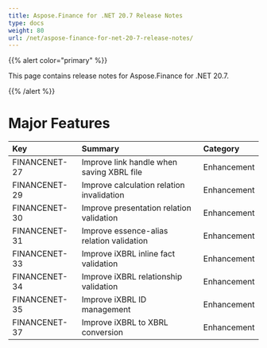 ```yaml
---
title: Aspose.Finance for .NET 20.7 Release Notes
type: docs
weight: 80
url: /net/aspose-finance-for-net-20-7-release-notes/
---
```


{{% alert color="primary" %}}

This page contains release notes for Aspose.Finance for .NET 20.7.

{{% /alert %}}

# **Major Features**

|**Key**|**Summary**|**Category**|
| :- | :- | :- |
|FINANCENET-27|Improve link handle when saving XBRL file|Enhancement|
|FINANCENET-29|Improve calculation relation invalidation|Enhancement|
|FINANCENET-30|Improve presentation relation validation|Enhancement|
|FINANCENET-31|Improve essence-alias relation validation|Enhancement|
|FINANCENET-33|Improve iXBRL inline fact validation|Enhancement|
|FINANCENET-34|Improve iXBRL relationship validation|Enhancement|
|FINANCENET-35|Improve iXBRL ID management|Enhancement|
|FINANCENET-37|Improve iXBRL to XBRL conversion|Enhancement|
